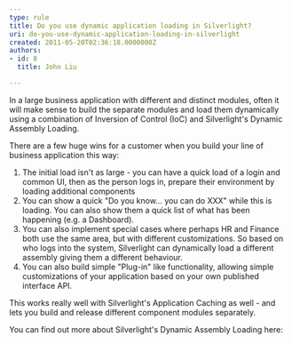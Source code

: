```yaml
---
type: rule
title: Do you use dynamic application loading in Silverlight?
uri: do-you-use-dynamic-application-loading-in-silverlight
created: 2011-05-20T02:36:18.0000000Z
authors:
- id: 8
  title: John Liu

---
```




<span class='intro'> ​In a large business application with different and distinct modules, often it will make sense to build the separate modules and load them dynamically using a combination of Inversion of Control (IoC) and Silverlight's Dynamic Assembly Loading. 
<br> </span>

There are a few huge wins for a customer when you build your line of business application this way&#58; <br>
<ol>
    <li>The initial load isn't as large - you can have a quick load of a login and common UI, then as the person logs in, prepare their environment by loading additional components </li>
    <li>You can show a quick &quot;Do you know… you can do XXX&quot; while this is loading. You can also show them a quick list of what has been happening (e.g. a Dashboard). </li>
    <li>You can also implement special cases where perhaps HR and Finance both use the same area, but with different customizations. So based on who logs into the system, Silverlight can dynamically load a different assembly giving them a different behaviour. </li>
    <li>You can also build simple &quot;Plug-in&quot; like functionality, allowing simple customizations of your application based on your own published interface API. </li>
</ol>
<p>This works really well with Silverlight's Application Caching as well - and lets you build and release different component modules separately. </p>
<p>You can find out more about Silverlight's Dynamic Assembly Loading here&#58;</p>



